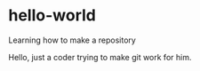 # hello-world
Learning how to make a repository

Hello, just a coder trying to make git work for him.
